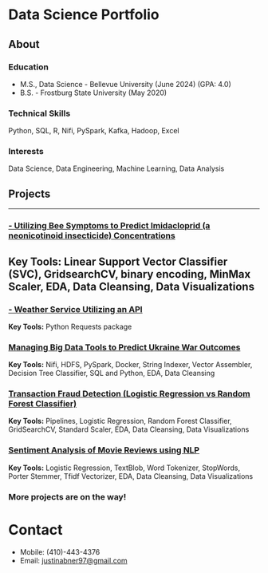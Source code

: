 # Data Science Portfolio

## About
### Education
- M.S., Data Science - Bellevue University (June 2024) (GPA: 4.0)
- B.S. - Frostburg State University (May 2020)

### Technical Skills
Python, SQL, R, Nifi, PySpark, Kafka, Hadoop, Excel

### Interests
Data Science, Data Engineering, Machine Learning, Data Analysis



## Projects
--------------------------------------------------------------------------------------------------------------------------------------------------------------
### [- Utilizing Bee Symptoms to Predict Imidacloprid (a neonicotinoid insecticide) Concentrations](https://github.com/JustinAbner/Neonicotinoids_Bees_and_ML)
**Key Tools:** Linear Support Vector Classifier (SVC), GridsearchCV, binary encoding, MinMax Scaler, EDA, Data Cleansing, Data Visualizations
--------------------------------------------------------------------------------------------------------------------------------------------------------------

### [- Weather Service Utilizing an API](https://github.com/JustinAbner/Weather_Service)
**Key Tools:** Python Requests package

### [Managing Big Data Tools to Predict Ukraine War Outcomes](https://github.com/JustinAbner/UkraineWar_and_BigDataTools)
**Key Tools:** Nifi, HDFS, PySpark, Docker, String Indexer, Vector Assembler, Decision Tree Classifier, SQL and Python, EDA, Data Cleansing


### [Transaction Fraud Detection (Logistic Regression vs Random Forest Classifier)](https://github.com/JustinAbner/Transaction_Fraud_ML)
**Key Tools:** Pipelines, Logistic Regression, Random Forest Classifier, GridSearchCV, Standard Scaler, EDA, Data Cleansing, Data Visualizations

### [Sentiment Analysis of Movie Reviews using NLP](https://github.com/JustinAbner/Analyzing_Movie_Reviews_with_NLP)
**Key Tools:** Logistic Regression, TextBlob, Word Tokenizer, StopWords, Porter Stemmer, Tfidf Vectorizer, EDA, Data Cleansing, Data Visualizations


### More projects are on the way!

# Contact
- Mobile: (410)-443-4376
- Email: justinabner97@gmail.com
